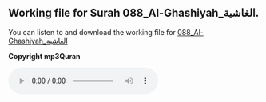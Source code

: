 
## Working file for Surah 088_Al-Ghashiyah_الغاشية.

You can listen to and download the working file for [088_Al-Ghashiyah_الغاشية](https://server13.mp3quran.net/husr/088.mp3)

**Copyright mp3Quran**

<audio controls src="https://server13.mp3quran.net/husr/088.mp3"></audio>
